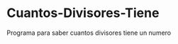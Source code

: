Cuantos-Divisores-Tiene
=======================

Programa para saber cuantos divisores tiene un numero

